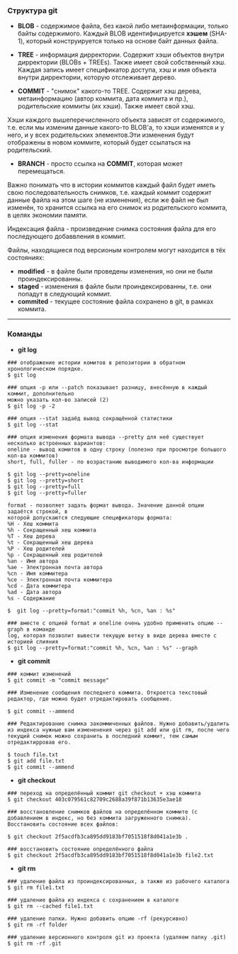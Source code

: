 ### Структура git

* __BLOB__ - содержимое файла, без какой либо метаинформации, только байты содержимого. Каждый BLOB идентифицируется __хэшем__ (SHA-1), который конструируется только на основе байт данных файла.

* __TREE__ - информация дирректории. Содержит хэши объектов внутри дирректории (BLOBs + TREEs). Также имеет свой собственный хэш. Каждая запись имеет спецификатор доступа, хэш и имя объекта внутри дирректории, которую отслеживает дерево.  

* __COMMIT__ - "снимок" какого-то TREE. Содержит хэш дерева, метаинформацию (автор коммита, дата коммита и пр.), родительские коммиты (их хэши). Также имеет свой хэш.

Хэши каждого вышеперечисленного объекта зависят от содержимого, т.е. если мы изменим данные какого-то BLOB'а, то хэши изменятся и у него, и у всех родительских элементов.Эти изменения будут отображены в новом коммите, который будет ссылаться на родительский.  

* __BRANCH__ - просто ссылка на __COMMIT__, которая может перемещаться.

Важно понимать что в истории коммитов каждый файл будет иметь свою последовательность снимков, т.е. каждый коммит содержит данные файла на этом шаге (не изменения), если же файл не был изменён, то хранится ссылка на его снимок из родительского коммита, в целях экономии памяти.  

Индексация файла - произведение снимка состояния файла для его последующего добаввления в коммит.  

Файлы, находящиеся под версионым контролем могут находится в тёх состояниях:  

* __modified__ - в файле были проведены изменения, но они не были проиндексированны.  
* __staged__ - изменения в файле были проиндексированны, т.е. они попадут в следующий коммит.  
* __commited__ - текущее состояние файла сохранено в git, в рамках коммита.  

---

### Команды

* __git log__

``` 
### отображение истории комитов в репозитории в обратном хронологическом порядке.
$ git log

### опция -p или --patch показывает разницу, внесённую в каждый коммит, дополнительно 
можно указать кол-во записей (2)
$ git log -p -2

### опция --stat задаёд вывод сокращённой статистики
$ git log --stat

### опция изменения формата вывода --pretty для неё существует несколько встроенных вариантов:
oneline - вывод комитов в одну строку (полезно при просмотре большого кол-ва коммитов)
short, full, fuller - по возрастанию выводимого кол-ва информации

$ git log --pretty=oneline
$ git log --pretty=short
$ git log --pretty=full
$ git log --pretty=fuller

format - позволяет задать формат вывода. Значение данной опции задаётся строкой, в
которой допускаются следующие спецификаторы формата:
%H - Хеш коммита
%h - Сокращенный хеш коммита
%T - Хеш дерева
%t - Сокращенный хеш дерева
%P - Хеш родителей
%p - Сокращенный хеш родителей
%an - Имя автора
%ae - Электронная почта автора
%cn - Имя коммитера
%ce - Электронная почта коммитера
%cd - Дата коммитера
%ad - Дата автора
%s - Содержание

$  git log --pretty=format:"commit %h, %cn, %an : %s"

### вместе с опцией format и oneline очень удобно применить опцию --graph в команде
log, которая позволит вывести текущую ветку в виде дерева вместе с историей слияния
$ git log --pretty=format:"commit %h, %cn, %an : %s" --graph

```

* __git commit__

```
### коммит изменений
$ git commit -m "commit message"

### Изменение сообщения последнего коммита. Откроетса текстовый редактор, где можно будет отредактировать сообщение.

$ git commit --ammend

### Редактирование снимка закоммиченных файлов. Нужно добавить/удалить из индекса нужные вам измененения через git add или git rm, после чего текущий снимок можно сохранить в последний коммит, тем самым отредактирровав его.

$ touch file.txt
$ git add file.txt
$ git commit --ammend
```

* __git checkout__
```
### переход на определённый коммит git checkout + хэш коммита
$ git checkout 403c079561c82709c2688a39f871b13635e3ae18

### восстановление снимков файлов на определённом коммите (с добавлением в индекс, но без коммита загруженного снимка). Восстановить состояние всех файлов:  

$ git checkout 2f5acdfb3ca895dd9183bf7051518f8d041a1e3b .

### восстановить состояние определённого файла
$ git checkout 2f5acdfb3ca895dd9183bf7051518f8d041a1e3b file2.txt
```

* __git rm__
```
### удаление файла из проиндексированных, а также из рабочего каталога
$ git rm file1.txt

### удаление файла из индекса с сохранением в каталоге
$ git rm --cached file1.txt

### удаление папки. Нужно добавить опцию -rf (рекурсивно)
$ git rm -rf folder

### удаление версионного контроля git из проекта (удаляем папку .git)
$ git rm -rf .git
```
